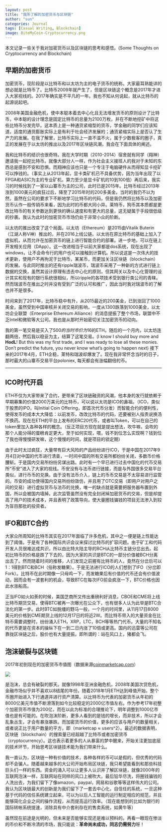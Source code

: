 ```yaml
---
layout: post
title: "我所了解的加密货币与区块链"
author: "sun"
categories: Journal
tags: [Casual Writing, Blockchain]
image: BiteMyCoin-Cryptocurrency.png
---
```


本文记录一些关于我对加密货币以及区块链的思考和感悟。(Some Thoughts on Cryptocurrency and Blockchain)

## 早期的加密货币

加密货币，现阶段是以比特币和以太坊为主的电子货币的统称。大家最耳熟能详的想必就是比特币了。比特币2009年就产生了，但是区块链这个概念是2017年才进入大家视线的。2017年确实是不平凡的一年。我也不知从何说起，就从比特币的起源说起吧。

2008年美国金融危机，使中本聪本着去中心化且无法增发货币的原则设计了比特币，中本聪的设计理念是固定比特币的总量为2100万枚，并在不断地挖矿中将这些比特币分发完毕。这本质上是一种通货紧缩型的货币，学金融的同学们应该知道，适度的通货膨胀实际上是有利于社会经济发展的；通货紧缩实际上是否认了生产力的发展。在我了解里，比特币实际上一直不温不火，属于少数极客的圈子，真正的发展在于以太坊的推出以及2017年区块链风潮，我会在下面具体的阐述。

我和比特币的结识也很奇特。我在大学时期（2010-2014）宿舍就有同学（翔神）邀请我一起挖比特币。就像大部分人一样，作为社会主义接班人的我对于未知的东西总是感到不安和恐惧。而翔神应该也只是一个专注于电脑硬件从而得知显卡挖矿可以挣钱的。（事实上从2013年起，显卡类矿机已不具备优势，因为当年出现了以FPGA和ASIC为主的专业矿机，算力至少是显卡矿机的10到100倍）再后来，我实习的时候找到了一家以山寨币为主的公司，此时已是2015年。比特币经过2013年涨到1000美元的疯狂过后，降至了2015年时的200多美金。当时的我仍不以为然，虽然在公司的要求下不断地学习比特币的代码，但是我仍然将比特币以及加密货币认作一般传销币来看，因为此时的币都大同小异。莱特币，狗币其本质都是更改比特币的有关参数达到更快的确认速度和有更大的总量，这无疑属于手段很低级的抄袭。我认为此时的加密货币市场仍处于非常小众的阶断。

以太坊的推出改变了这个局面。以太坊（Ethereum）是2015由Vitalik Buterin（江湖人称V神）推出的，并在2016上线公链。以太坊在原比特币的基础上加入了虚拟机，从而允许在加密货币的链上进行智能合约的部署。进一步地，可以在链上开发相关应用（DApp）。这一改进相当于以前大家都是dos系统，现在出现了windows，让不会命令行的用户也可以接触到计算机。所以说这是一次伟大的技术更新，使用户不再拘泥于比特币，某某币，而更加关注区块链（blockchain）的发展。与此同时推出的还有ripple瑞波币，瑞波币采用了一种新的方式进行链上数据的交换，虽然其设计原理有违去中心化的原则，但其网关以及中心化管理的设计其实和现有的银行系统很相似，所以ripple的各项技术受到银行类公司的青睐。然而瑞波币在推出之时并没有受到广泛的认可和推广，因此当时我对瑞波币的了解也并不是很多。

时间来到了2017年，比特币稳中有升，从2015最近的200美金，已到涨回了1000美金，虽然受到中国审核并关闭交易的影响，一度从1300跌落到1000美金，以太坊企业联盟（Enterprise Ethereum Alliance）的消息提振了整个市场，联盟中不乏Intel和微软等大公司。我也是从那时开始密切关注加密货币的动向。

我的第一笔交易是买入了$500的当时市价为$16的ETH。随后的一个月内，以太坊连翻两倍，然后我以稳妥为主，结算了这笔交易。(I know I should buy more and **HodL**! But this was my first trade, and I was ready to lose all these monies. Don’t predict the future, you never know what’s going to happen next) 接下来的2017年4月，ETH企稳，莱特和瑞波却爆发了。现在我非常怀念当时的日子，那时最大的山寨币交易平台poloniex, 每天都会有涨幅翻倍的币。

---

## ICO时代开启

ETH不仅为大家带来了合约，更带来了区块链融资的风潮，他本身的发行就依赖于早期募集的价值2000万美元的比特币，可以说以太坊是ICO的鼻祖。（ICO，类似于股票的IPO，叫Initial Coin Offering，即首次代币分发）而智能合约的便利性，使得发币的成本大大降低：以前发币，改改比特币的代码，还要被别人指责说换汤不换药。现在在ETH的平台上发布的ERC20代币，或者叫Token，可以在自己的token里加入各种各样的概念。（反正项目方现在就是提出想法，吹牛嘛，会吹的那个人能分得的蛋糕肯定更大，至于如何实现，喂，钱不到位怎么实现啊？钱到位了我也得慢慢研发嘛，这个慢慢的时间，就是项目的锁定期）

由于此时太过疯狂，大量带有巨大风险的产品纷纷进行ICO，于是中国在2017年9月4日对中国的代币进行清查，一时间中国的所有交易所都纷纷关闭，多数币价格腰斩。于是国内交易所纷纷另谋出路。此时有一个早已进行过去中国化的代币交易所“币安”进入了大家的视线。币安没有与法币进行链接，而是与外国很多交易平台类似，进行币币的兑换。由于没有法币介入，链上的币币交易是不太容易进行监管的。币安的成功使得国内交易所纷纷效仿，并且用了OTC交易（即用户对用户之间的交易）进行虚拟货币与法币的兑换，唯一的缺点就是需要把服务器布置到外国，所以会被国内墙掉。此次监管虽然没有完全封闭掉加密货币的交易，但是却提高了用户的技术成本，并且表明了政策导向，使大量圈钱骗钱的项目无法渗入到较为盲目那批的投资者。

## IFO和BTC合约

大家众所周知的比特币其实在2017年面临了许多危机，其中之一便是链上性能达到了阈值。于是有了各种国际共识会议来探讨比特币的扩容问题。由于矿工和代码开发人员很难达成共识，所以由比特大陆主导的BCH从比特币主链分岔出去。起初比特币的价格是跌了下去的，因为大家的共识是BTC的一部分价值被BCH分离出去了。然而随着时间的推移，人们发现之前握有比特币的人，竟然在分岔后可以1：1得到BTC和BCH（俗称发糖果）。于是无法进行ICO的人们想到了IFO（分岔即Fork）。比特币在此时期像一只母鸡一下，而发糖果后有价值的代币还会有价值波动，因而会有一波套利的机会，导致BTC在每次IFO前会疯涨一下，BTC价格也因此水涨船高。

正当IFO如火如荼的时候，美国芝商所又传出重磅利好消息，CBOE和CME将上线比特币期货交易，使得BTC被再一次曝光在公众下，也有很多人认为此举是BTC合法化的第一步。此时BTC如脱缰的野马一般，一个月的时间里，从11月17日8000美元的价格到CME期货上线的12月17日的将近2W。而比特币带入的大量资金在比特币需要调整时，纷纷涌入ETH，XRP，LTC，BCH等等热门代币。大量的不知名的代币更是在资本的操纵下在一到二日内涨了10倍或更高。国内的迅雷等公司在靠拢区块链之后，股价也有大量提振。即所谓的：站在风口上，猪都会飞。

## 泡沫破裂与区块链

2017年初到现在的加密货币市值图（数据来源[coinmarketcap.com](https://coinmarketcap.com/charts/)）

[![](https://shusunny.github.io/assets/image/totalmarketcap.png)](https://shusunny.github.io/assets/image/totalmarketcap.png)

是泡沫，总会有破裂的那天。就像1998年亚洲金融危机，2008年美国次贷危机，金融市场似乎并不喜欢以8结尾的年份。随着2018年1月ETH达到峰值开始，整个币圈开始进入下行通道并进行资产清算。以比特币为代表的加密货币从年初的8000亿美元市值不断滑落到如今比较稳定的2000亿市值左右。作为参考17年初整个加密货币市值为200亿，而在以此为标准的合理推论下，明年调整到1000亿市值也是有可能的。在吹泡沫阶断，更多人看到的是钱的增长，而非技术，所以才会乱象丛生，才会有暴涨暴跌。而加密货币的价值，更多的应该与用户的数量相关，或者说正比于用户数量的平方，即（marketcap ≈ users^2）。最近的数据表明，区块链（blockchain）的搜索量已经超越了比特币或者加密货币（cryptocurrency）。这也表示着更多的人从暴富的梦中醒来，开始关注更加底层的技术环节，开始思考区块链技术能为我们带来什么。

我一直认为，区块链一种有价值的技术，各种各样的币可以是假的，但优秀的代码却不会骗人。随着越来越多的大公司开始布局区块链，我只希望能看到和那些科技巨头们一样的东西。资金的涌入可以让更多人认识并了解区块链，就像2000年的互联网泡沫一样，互联网站在同样的风口上被吹大，最后铅华尽洗，将圈钱骗钱的人洗出去，为我们留下了像amazon，paypal，网易和谷歌等等这样伟大的公司。我认为区块链最大的创新是为我们留下了一套去中心化，自信任的系统，一旦这种基于代码的信任系统建立起来，可以为以后人工智能的运行制定相应的规范，并且能够简化企业之间的操作流程，从而提高运行效率。（现在能想到的比如为银行的国际转帐系统提速，消除具有中介套利存在的售卖系统，如黄牛等）

虽然现在前途是光明的，但未来是否能够实现还是难以预料的。再看一眼现在惨淡的币价和不断冷清的市场，我只能说：**革命尚未成功，同志仍需努力**呀！
